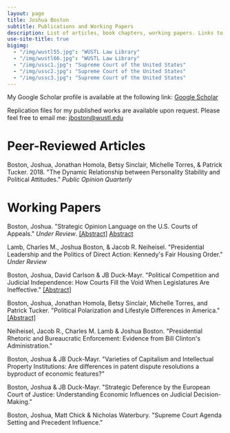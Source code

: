 ```yaml
---
layout: page
title: Joshua Boston
subtitle: Publications and Working Papers
description: List of articles, book chapters, working papers. Links to abstracts and Google Scholar.
use-site-title: true
bigimg:
  - "/img/wustl55.jpg": "WUSTL Law Library"
  - "/img/wustl66.jpg": "WUSTL Law Library"
  - "/img/ussc1.jpg": "Supreme Court of the United States"
  - "/img/ussc2.jpg": "Supreme Court of the United States"
  - "/img/ussc3.jpg": "Supreme Court of the United States"
---
```


<p>My Google Scholar profile is available at the following link: <a href="https://scholar.google.com/citations?user=hKBsYfwAAAAJ&hl" target="_blank">Google Scholar</a></p>

<p>Replication files for my published works are available upon request. Please feel free to email me: <a href="mailto:jboston@wustl.edu" target="_blank">jboston@wustl.edu</a></p>

# Peer-Reviewed Articles

Boston, Joshua, Jonathan Homola, Betsy Sinclair, Michelle Torres, & Patrick Tucker. 2018. "The Dynamic Relationship between Personality Stability and Political Attitudes." <i>Public Opinion Quarterly</i>

# Working Papers

Boston, Joshua. "Strategic Opinion Language on the U.S. Courts of Appeals." *Under Review*. [[Abstract]](http://www.joshuaboston.com/abstracts/#complexity) <a href="http://www.joshuaboston.com/abstracts/#complexity" target="_blank">Abstract</a>
    
Lamb, Charles M., Joshua Boston, & Jacob R. Neiheisel. "Presidential Leadership and the Politics of Direct Action: Kennedy's Fair Housing Order." *Under Review*

Boston, Joshua, David Carlson & JB Duck-Mayr. "Political Competition and Judicial Independence: How Courts Fill the Void When Legislatures Are Ineffective." [[Abstract]](http://www.joshuaboston.com/abstracts/#independence)

Boston, Joshua, Jonathan Homola, Betsy Sinclair, Michelle Torres, and Patrick Tucker. "Political Polarization and Lifestyle Differences in America." [[Abstract]](http://www.joshuaboston.com/abstracts/#lifestyles)
    
Neiheisel, Jacob R., Charles M. Lamb & Joshua Boston. "Presidential Rhetoric and Bureaucratic Enforcement: Evidence from Bill Clinton's Administration."

Boston, Joshua & JB Duck-Mayr. "Varieties of Capitalism and Intellectual Property Institutions: Are differences in patent dispute resolutions a byproduct of economic features?"

Boston, Joshua & JB Duck-Mayr. "Strategic Deference by the European Court of Justice: Understanding Economic Influences on Judicial Decision-Making."

Boston, Joshua, Matt Chick & Nicholas Waterbury. "Supreme Court Agenda Setting and Precedent Influence."
